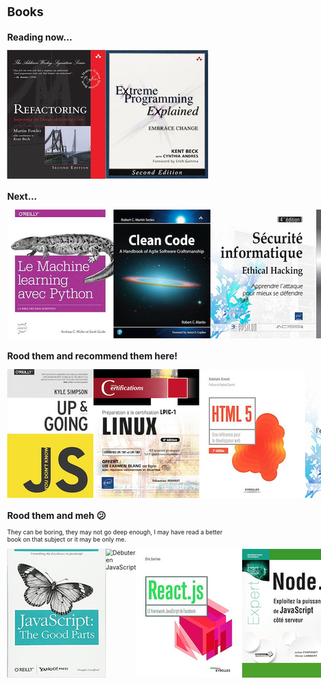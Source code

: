 # Books

## Reading now...

<div style="display:flex;flex-direction:row;">
    <img src="./images/books/refactoring-fowler-beck.jpg" alt="Refactoring - Fowler and Beck" />
    <img src="./images/books/extreme-programming.jpg" alt="Extreme Programming Explained: Embrace Change" />
</div>

## Next...

<div style="display:flex;flex-direction:row;">
    <img src="./images/books/machine-learning-python.jpg" alt="Machine learning avec Python" />
    <img src="./images/books/clean-code.png" alt="Clean code" />
    <img src="./images/books/ethical-hacking-eni.jpg" alt="Ethical hacking - Eni éditions" />
    <img src="./images/books/gray-hat-hacking.jpg" alt="Gray Hat Hacking" />
    <img src="./images/books/tdd.png" alt="Test Driven Development" />
    <img src="./images/books/software-craftsman.jpg" alt="Software Crafstman" />
</div>

## Rood them and recommend them here!

<div style="display:flex;flex-direction:row;">
    <img src="./images/books/ydkjs.jpg" alt="You don't know JS - Kyle Simpson" />
    <img src="./images/books/linux-preparation-a-la-certification.jpg" alt="Linux - Préparation à la certification" />
    <img src="./images/books/html5-reference.jpg" alt="HTML 5 Une référence pour le développeur web" />
    <img src="./images/books/mongodb.jpg" alt="MongoDB" />
    <img src="./images/books/practical-vim.jpg" alt="Practical VIM" />
    <img src="./images/books/vue.jpg" alt="Vue.js" />
    <img src="./images/books/react.jpg" alt="React.js" />
    <img src="./images/books/git.jpg" alt="Git" />
    <img src="./images/books/css3-flexbox.jpg" alt="CSS3 Flexbox" />
    <img src="./images/books/learning-the-vi-and-vim.jpg" alt="Learning the Vi and Vim" />
    <img src="./images/books/programming-ts.jpg" alt="Programming TS" />
</div>

## Rood them and meh 😕

They can be boring, they may not go deep enough, I may have read a better book on that subject or it may be only me.

<div style="display:flex;flex-direction:row;">
    <img src="./images/books/js-good-parts.jpg" alt="JS The good parts" />
    <img src="./images/books/débuter-en-js.jpg" alt="Débuter en JavaScript" />
    <img src="./images/books/react-LE-framework.jpg" alt="React LE framework" />
    <img src="./images/books/node.jpg" alt="Node.js" />
</div>